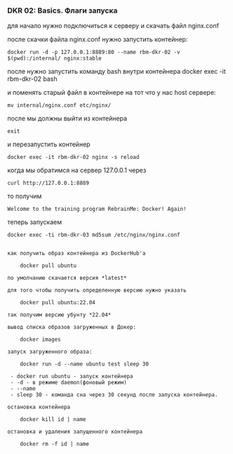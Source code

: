 ### DKR 02: Basics. Флаги запуска

для начало нужно подключиться к серверу и скачать файл nginx.conf



после скачки файла nginx.conf нужно запустить контейнер:

	docker run -d -p 127.0.0.1:8889:80 --name rbm-dkr-02 -v $(pwd):/internal/ nginx:stable

после нужно запустить команду bash внутри контейнера
	docker exec -it rbm-dkr-02 bash

и поменять старый файл в контейнере на тот что у нас host сервере:

	mv internal/nginx.conf etc/nginx/

после мы должны выйти из контейнера 

	exit 

и перезапустить контейнер

	docker exec -it rbm-dkr-02 nginx -s reload

когда мы обратимся на сервер 127.0.0.1 через 

	curl http://127.0.0.1:8889 

то получим

	Welcome to the training program RebrainMe: Docker! Again!

теперь запускаем 

	docker exec -ti rbm-dkr-03 md5sum /etc/nginx/nginx.conf





```````

как получить образ контейнера из DockerHub'а 

	docker pull ubuntu
	
по умолчанию скачается версия *latest*

для того чтобы получить определенную версию нужно указать

	docker pull ubuntu:22.04
	
так получим версию убунту *22.04*

вывод списка образов загруженных в Докер:

	docker images

запуск загруженного образа:

	docker run -d --name ubuntu test sleep 30

 - docker run ubuntu - запуск контейнера
 - -d - в режиме daemon(фоновый режим)
 - --name 
 - sleep 30 - команда сна через 30 секунд после запуска контейнера.

остановка контейнера

	docker kill id | name 

остановка и удаления запущенного контейнера 

	docker rm -f id | name